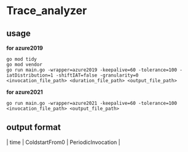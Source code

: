 # Trace_analyzer  
## usage  

**for azure2019**
```
go mod tidy  
go mod vendor  
go run main.go -wrapper=azure2019 -keepalive=60 -tolerance=100 -iatDistribution=1 -shiftIAT=false -granularity=0 <invocation_file_path> <duration_file_path> <output_file_path>  
```

**for azure2021**
```
go run main.go -wrapper=azure2021 -keepalive=60 -tolerance=100 <invocation_file_path> <output_file_path>  
```

## output format  
| time | ColdstartFrom0 | PeriodicInvocation |